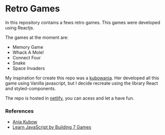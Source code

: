 # Retro Games

In this repository contains a fews retro games. This games were developed using Reactjs.

The games at the moment are:

- Memory Game
- Whack A Mole!
- Connect Four
- Snake
- Space Invaders

My inspiration for create this repo was a [kubowania](https://github.com/kubowania). Her developed all this game using Vanilla javascript, but I decide recreate using the library React and styled-components.

The repo is hosted in [netlify](https://www.netlify.com/), you can acess and let a have fun.

### References

- [Ania Kubow](https://github.com/kubowania)
- [Learn JavaScript by Building 7 Games](https://www.youtube.com/watch?v=lhNdUVh3qCc&ab_channel=freeCodeCamp.org)
